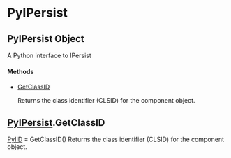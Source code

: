 # PyIPersist


## PyIPersist Object

A Python interface to IPersist

#### Methods

  - [GetClassID](PyIPersist.md#pyipersistgetclassid)

    Returns the class identifier \(CLSID\) for the component object\.&nbsp;




## [PyIPersist](PyIPersist.md#pyipersist)\.GetClassID

[PyIID](PyIID.md) = GetClassID\(\)
Returns the class identifier \(CLSID\) for the component object\.